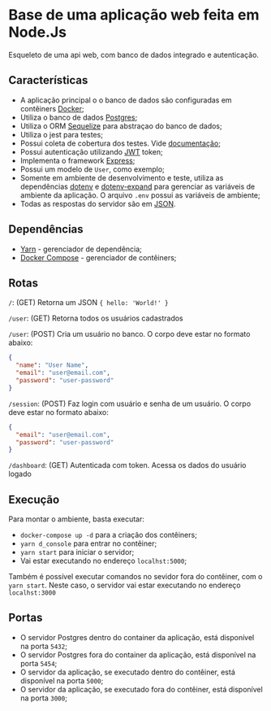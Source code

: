 # Base de uma aplicação web feita em Node.Js

Esqueleto de uma api web, com banco de dados integrado e autenticação.

## Características

- A aplicação principal o o banco de dados são configuradas em contêiners [Docker](https://www.docker.com/);
- Utiliza o banco de dados [Postgres](https://www.postgresql.org/);
- Utiliza o ORM [Sequelize](https://sequelize.org/) para abstraçao do banco de dados;
- Utiliza o jest para testes;
- Possui coleta de cobertura dos testes. Vide [documentação](https://jestjs.io/docs/en/configuration);
- Possui autenticação utilizando [JWT](https://jwt.io/) token;
- Implementa o framework [Express](https://expressjs.com/pt-br/);
- Possui um modelo de `User`, como exemplo;
- Somente em ambiente de desenvolvimento e teste, utiliza as dependências [dotenv](https://www.npmjs.com/package/dotenv) e [dotenv-expand](https://github.com/motdotla/dotenv-expand) para gerenciar as variáveis de ambiente da aplicação. O arquivo `.env` possui as variáveis de ambiente;
- Todas as respostas do servidor são em [JSON](https://www.json.org/json-pt.html).

## Dependências

- [Yarn](https://yarnpkg.com/) - gerenciador de dependência;
- [Docker Compose](https://docs.docker.com/compose/) - gerenciador de contêiners;

## Rotas

`/`: (GET) Retorna um JSON `{ hello: 'World!' }`

`/user`: (GET) Retorna todos os usuários cadastrados

`/user`: (POST) Cria um usuário no banco. O corpo deve estar no formato abaixo:

```json
{
  "name": "User Name",
  "email": "user@email.com",
  "password": "user-password"
}
```

`/session`: (POST) Faz login com usuário e senha de um usuário. O corpo deve estar no formato abaixo:

```json
{
  "email": "user@email.com",
  "password": "user-password"
}
```

`/dashboard`: (GET) Autenticada com token. Acessa os dados do usuário logado

## Execução

Para montar o ambiente, basta executar:

- `docker-compose up -d` para a criação dos contêiners;
- `yarn d_console` para entrar no contêiner;
- `yarn start` para iniciar o servidor;
- Vai estar executando no endereço `localhst:5000`;

Também é possível executar comandos no sevidor fora do contêiner, com o `yarn start`. Neste caso, o servidor vai estar executando no endereço `localhst:3000`

## Portas

- O servidor Postgres dentro do container da aplicação, está disponível na porta `5432`;
- O servidor Postgres fora do container da aplicação, está disponível na porta `5454`;
- O servidor da aplicação, se executado dentro do contêiner, está disponível na porta `5000`;
- O servidor da aplicação, se executado fora do contêiner, está disponível na porta `3000`;

